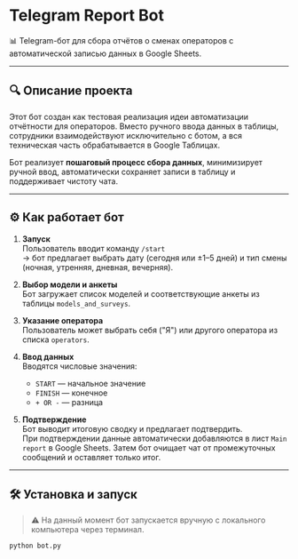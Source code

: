# Telegram Report Bot

📊 Telegram-бот для сбора отчётов о сменах операторов с автоматической записью данных в Google Sheets.

---

## 🔍 Описание проекта

Этот бот создан как тестовая реализация идеи автоматизации отчётности для операторов. Вместо ручного ввода данных в таблицы, сотрудники взаимодействуют исключительно с ботом, а вся техническая часть обрабатывается в Google Таблицах.

Бот реализует **пошаговый процесс сбора данных**, минимизирует ручной ввод, автоматически сохраняет записи в таблицу и поддерживает чистоту чата.

---

## ⚙️ Как работает бот

1. **Запуск**  
   Пользователь вводит команду `/start`  
   → бот предлагает выбрать дату (сегодня или ±1–5 дней) и тип смены (ночная, утренняя, дневная, вечерняя).

2. **Выбор модели и анкеты**  
   Бот загружает список моделей и соответствующие анкеты из таблицы `models_and_surveys`.

3. **Указание оператора**  
   Пользователь может выбрать себя ("Я") или другого оператора из списка `operators`.

4. **Ввод данных**  
   Вводятся числовые значения:
   - `START` — начальное значение
   - `FINISH` — конечное
   - `+ OR -` — разница

5. **Подтверждение**  
   Бот выводит итоговую сводку и предлагает подтвердить.  
   При подтверждении данные автоматически добавляются в лист `Main report` в Google Sheets. Затем бот очищает чат от промежуточных сообщений и оставляет только итог.

---

## 🛠 Установка и запуск

> ⚠️ На данный момент бот запускается вручную с локального компьютера через терминал.

```bash
python bot.py

